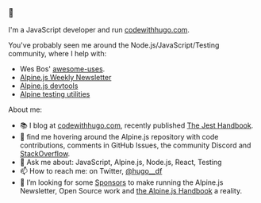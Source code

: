 ### 👋

I'm a JavaScript developer and run [codewithhugo.com](https://codewithhugo.com).

You've probably seen me around the Node.js/JavaScript/Testing community, where I help with:
- Wes Bos' [awesome-uses](https://github.com/wesbos/awesome-uses).
- [Alpine.js Weekly Newsletter](https://alpinejs.codewithhugo.com/newsletter)
- [Alpine.js devtools](https://github.com/alpine-collective/alpinejs-devtools)
- [Alpine testing utilities](https://github.com/HugoDF/alpine-test-utils)

About me:

- 📚 I blog at [codewithhugo.com](https://codewithhugo.com), recently published [The Jest Handbook](https://jesthandbook.com).
- 🔭 find me hovering around the Alpine.js repository with code contributions, comments in GitHub Issues, the community Discord and [StackOverflow](https://stackoverflow.com/tags/alpine.js/topusers).
- 💬 Ask me about: JavaScript, Alpine.js, Node.js, React, Testing
- 📫 How to reach me: on Twitter, [@hugo__df](https://twitter.com/hugo__df)
- 🤔 I’m looking for some [Sponsors](https://github.com/sponsors/HugoDF) to make running the Alpine.js Newsletter, Open Source work and [the Alpine.js Handbook](https://alpinejs.codewithhugo.com/handbook) a reality.
